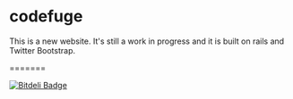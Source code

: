 codefuge
========


<p>This is a new website. It's still a work in progress and it is built on rails and Twitter Bootstrap.</p>
=======

[![Bitdeli Badge](https://d2weczhvl823v0.cloudfront.net/Adam0964/codefuge/trend.png)](https://bitdeli.com/free "Bitdeli Badge")



